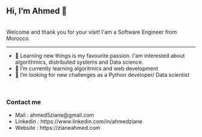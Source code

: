<!DOCTYPE html>
<html>
<head>
	<meta charset="utf-8">
	
  <link href="https://cdn.jsdelivr.net/npm/bootstrap@5.1.1/dist/css/bootstrap.min.css" rel="stylesheet" integrity="sha384-F3w7mX95PdgyTmZZMECAngseQB83DfGTowi0iMjiWaeVhAn4FJkqJByhZMI3AhiU" crossorigin="anonymous">

</head>
<body>

  <h2> Hi, I’m Ahmed 👋 </h2>
  <br/>
  Welcome and thank you for your visit! I'am a Software Engineer from Morocco.
  <hr/>
  <ul>
    <li> 👀 Learning new things is my favourite passion. I'am interested about algorithmics, distributed systems and Data science.</li>
    <li> 🌱 I’m currently learning algoritmics and web development </li>
    <li> 💞️ I’m looking for new challenges as a Python developer/ Data scientist </li>
  </ul>
  <br/>
  <h3>Contact me</h3>
  <ul>
	  <li>Mail : ahmed5ziane@gmail.com</li>
	  <li>Linkedin : https://www.linkedin.com/in/ahmedziane </li>
	  <li>Website : https://zianeahmed.com </li>
	</ul>
</body>
</html>
